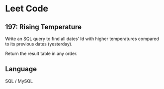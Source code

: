 # Leet Code

## 197: Rising Temperature

Write an SQL query to find all dates' Id with higher temperatures compared to its previous dates (yesterday).

Return the result table in any order.

## Language
SQL / MySQL
